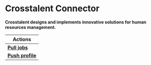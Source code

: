 # Crosstalent Connector
**Crosstalent designs and implements innovative solutions for human resources management.**

| Actions |
| ------- |
| [**Pull jobs**](docs/pull_jobs.md) |
| [**Push profile**](docs/push_profile.md) |